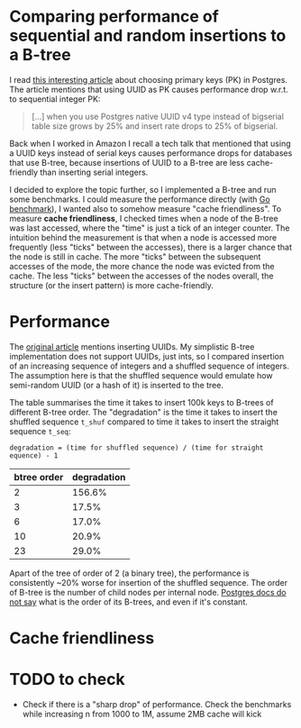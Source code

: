 # Comparing performance of sequential and random insertions to a B-tree

I read [this interesting article][ref_art] about choosing primary keys (PK) in Postgres. The article mentions that using UUID as PK causes performance drop w.r.t. to sequential integer PK:

> [...] when you use Postgres native UUID v4 type instead of bigserial table size grows by 25% and insert rate drops to 25% of bigserial.

Back when I worked in Amazon I recall a tech talk that mentioned that using a UUID keys instead of serial keys causes performance drops for databases
that use B-tree, because insertions of UUID to a B-tree are less cache-friendly than inserting serial integers.

I decided to explore the topic further, so I implemented a B-tree and run some benchmarks. I could measure the performance directly (with [Go benchmark][ref_go_bench]), I wanted also to somehow measure "cache friendliness". To measure **cache friendliness**, I checked times when a node of the B-tree was last accessed, where the "time" is just a tick of an integer counter. The intuition behind the measurement is that when a node is accessed more frequently (less "ticks" between the accesses), there is a larger chance that the node is still in cache. The more "ticks" between the subsequent accesses of the mode, the more chance the node was evicted from the cache. The less "ticks" between the accesses of the nodes overall, the structure (or the insert pattern) is more cache-friendly.

[ref_go_bench]: https://pkg.go.dev/testing#hdr-Benchmarks
[ref_btree]: https://en.wikipedia.org/wiki/B-tree#Insertion
[ref_art]: https://shekhargulati.com/2022/07/08/my-notes-on-gitlabs-postgres-schema-design/

# Performance

The [original article][ref_art] mentions inserting UUIDs. My simplistic B-tree implementation does not support UUIDs, just ints, so I compared insertion of an increasing sequence of integers and a shuffled sequence of integers. The assumption here is that the shuffled sequence would emulate how semi-random UUID (or a hash of it) is inserted to the tree.

The table summarises the time it takes to insert 100k keys to B-trees of different B-tree order. The "degradation" is the time it takes to insert the shuffled sequence `t_shuf` compared to time it takes to insert the straight sequence `t_seq`:

```
degradation = (time for shuffled sequence) / (time for straight equence) - 1
```

| btree order | degradation |
| ----------- | ----------- |
| 2           | 156.6%      |
| 3           | 17.5%       |
| 6           | 17.0%       |
| 10          | 20.9%       |
| 23          | 29.0%       |

Apart of the tree of order of 2 (a binary tree), the performance is consistently ~20% worse for insertion of the shuffled sequence. The order of B-tree is the number of child nodes per internal node. [Postgres docs do not say][ref_pg_docs] what is the order of its B-trees, and even if it's constant.

[ref_pg_docs]: https://www.postgresql.org/docs/current/btree-implementation.html#BTREE-STRUCTURE

# Cache friendliness

# TODO to check

- Check if there is a "sharp drop" of performance. Check the benchmarks while increasing n from 1000 to 1M, assume 2MB cache will kick
